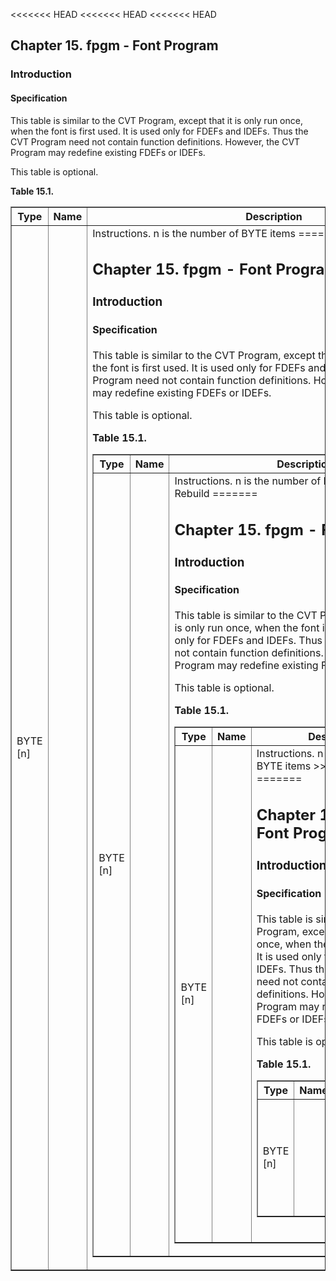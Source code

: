 <<<<<<< HEAD
<<<<<<< HEAD
<<<<<<< HEAD
<div xmlns="http://www.w3.org/1999/xhtml" class="chapter"><div class="titlepage"><div><div><h2 class="title"><a name="chapter.fpgm"></a>Chapter 15. fpgm - Font Program </h2></div></div></div><div role="fragment" class="section"><div class="titlepage"><div><div><h3 class="title"><a name="idm5937"></a>Introduction</h3></div></div></div><div role="specification" class="section"><div class="titlepage"><div><div><h4 class="title"><a name="section.16.1.1"></a>Specification</h4></div></div></div><p>This table is similar to the CVT Program, except that it
          is only run once, when the font is first used. It is used
          only for FDEFs and IDEFs. Thus the CVT Program need not
          contain function definitions. However, the CVT Program may
          redefine existing FDEFs or IDEFs.</p><p>This table is optional.</p><div class="table"><a name="idm5943"></a><p class="title"><strong>Table 15.1. </strong></p><div class="table-contents"><table class="table" border="1"><colgroup><col/><col/><col/><col/></colgroup><thead><tr><th>Type</th><th>Name</th><th>Description</th><td class="auto-generated"> </td></tr></thead><tbody><tr><td>BYTE [n]</td><td> </td><td>Instructions. n is the number of BYTE items
=======
<div xmlns="http://www.w3.org/1999/xhtml" class="chapter"><div class="titlepage"><div><div><h2 class="title"><a name="chapter.fpgm"></a>Chapter 15. fpgm - Font Program </h2></div></div></div><div role="fragment" class="section"><div class="titlepage"><div><div><h3 class="title"><a name="idm189299335808"></a>Introduction</h3></div></div></div><div role="specification" class="section"><div class="titlepage"><div><div><h4 class="title"><a name="section.16.1.1"></a>Specification</h4></div></div></div><p>This table is similar to the CVT Program, except that it
          is only run once, when the font is first used. It is used
          only for FDEFs and IDEFs. Thus the CVT Program need not
          contain function definitions. However, the CVT Program may
          redefine existing FDEFs or IDEFs.</p><p>This table is optional.</p><div class="table"><a name="idm189299333136"></a><p class="title"><strong>Table 15.1. </strong></p><div class="table-contents"><table class="table" border="1"><colgroup><col/><col/><col/><col/></colgroup><thead><tr><th>Type</th><th>Name</th><th>Description</th><td class="auto-generated"> </td></tr></thead><tbody><tr><td>BYTE [n]</td><td> </td><td>Instructions. n is the number of BYTE items
>>>>>>> Rebuild
=======
<div xmlns="http://www.w3.org/1999/xhtml" class="chapter"><div class="titlepage"><div><div><h2 class="title"><a name="chapter.fpgm"></a>Chapter 15. fpgm - Font Program </h2></div></div></div><div role="fragment" class="section"><div class="titlepage"><div><div><h3 class="title"><a name="idm62731916624"></a>Introduction</h3></div></div></div><div role="specification" class="section"><div class="titlepage"><div><div><h4 class="title"><a name="section.16.1.1"></a>Specification</h4></div></div></div><p>This table is similar to the CVT Program, except that it
          is only run once, when the font is first used. It is used
          only for FDEFs and IDEFs. Thus the CVT Program need not
          contain function definitions. However, the CVT Program may
          redefine existing FDEFs or IDEFs.</p><p>This table is optional.</p><div class="table"><a name="idm62731913952"></a><p class="title"><strong>Table 15.1. </strong></p><div class="table-contents"><table class="table" border="1"><colgroup><col/><col/><col/><col/></colgroup><thead><tr><th>Type</th><th>Name</th><th>Description</th><td class="auto-generated"> </td></tr></thead><tbody><tr><td>BYTE [n]</td><td> </td><td>Instructions. n is the number of BYTE items
>>>>>>> Rebuild
=======
<div xmlns="http://www.w3.org/1999/xhtml" class="chapter"><div class="titlepage"><div><div><h2 class="title"><a name="chapter.fpgm"></a>Chapter 15. fpgm - Font Program </h2></div></div></div><div role="fragment" class="section"><div class="titlepage"><div><div><h3 class="title"><a name="idm465835773360"></a>Introduction</h3></div></div></div><div role="specification" class="section"><div class="titlepage"><div><div><h4 class="title"><a name="section.16.1.1"></a>Specification</h4></div></div></div><p>This table is similar to the CVT Program, except that it
          is only run once, when the font is first used. It is used
          only for FDEFs and IDEFs. Thus the CVT Program need not
          contain function definitions. However, the CVT Program may
          redefine existing FDEFs or IDEFs.</p><p>This table is optional.</p><div class="table"><a name="idm465835770544"></a><p class="title"><strong>Table 15.1. </strong></p><div class="table-contents"><table class="table" border="1"><colgroup><col/><col/><col/><col/></colgroup><thead><tr><th>Type</th><th>Name</th><th>Description</th><td class="auto-generated"> </td></tr></thead><tbody><tr><td>BYTE [n]</td><td> </td><td>Instructions. n is the number of BYTE items
>>>>>>> Rebuild
	      that fit in the size of the table.</td><td class="auto-generated"> </td></tr></tbody></table></div></div><br class="table-break"/></div></div></div>